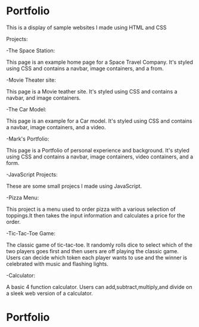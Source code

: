 # Portfolio

This is a display of sample websites I made using HTML and CSS

Projects:

-The Space Station:

This page is an example home page for a Space Travel Company. It's styled using CSS and contains a navbar, image containers, and a from.

-Movie Theater site:

This page is a Movie teather site. It's styled using CSS and contains a navbar, and image containers.

-The Car Model:

This page is an example for a Car model. It's styled using CSS and contains a navbar, image containers, and a video.

-Mark's Portfolio:

This page is a Portfolio of personal experience and background. It's styled using CSS and contains a navbar, image containers, video containers, and a form.

-JavaScript Projects:

These are some small projecs I made using JavaScript.

-Pizza Menu:

This project is a menu used to order pizza with a various selection of toppings.It then takes the input information and calculates a price for the order.

-Tic-Tac-Toe Game:

The classic game of tic-tac-toe. It randomly rolls dice to select which of the two players goes first and then users are off playing the classic game. Users can decide which token each player wants to use and the winner is celebrated with music and flashing lights.

-Calculator:

A basic 4 function calculator. Users can add,subtract,multiply,and divide on a sleek web version of a calculator.
# Portfolio

